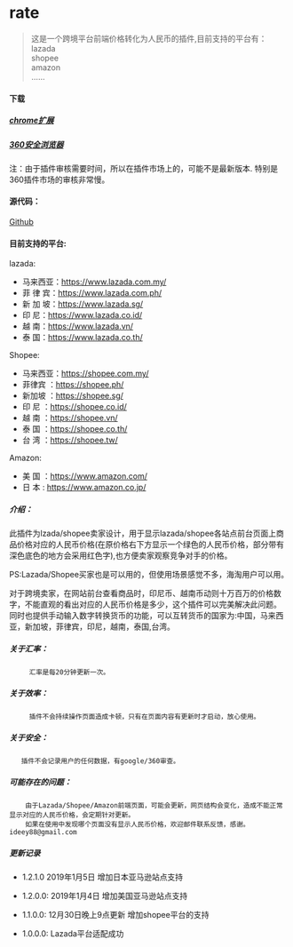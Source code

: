 # rate

> 这是一个跨境平台前端价格转化为人民币的插件,目前支持的平台有：    
lazada    
shopee    
amazon    
……


#### 下载

##### [chrome扩展](https://chrome.google.com/webstore/detail/%E6%B1%87%E7%8E%87%E8%BD%AC%E6%8D%A2/bcpgdpedphodjcjlminjbdeejccjbimp?hl=zh-CN)

##### [360安全浏览器](https://ext.se.360.cn/webstore/detail/bgfcdfgjkfbfbdhfplojpnbiggdkiiih)

注：由于插件审核需要时间，所以在插件市场上的，可能不是最新版本. 特别是360插件市场的审核非常慢。

#### 源代码：
[Github](https://github.com/jy00566722/rate)

#### 目前支持的平台:

lazada:

- 马来西亚：https://www.lazada.com.my/
- 菲 律 宾：https://www.lazada.com.ph/
- 新 加 坡：https://www.lazada.sg/
- 印    尼：https://www.lazada.co.id/
- 越    南：https://www.lazada.vn/
- 泰    国：https://www.lazada.co.th/

Shopee:
- 马来西亚：https://shopee.com.my/
- 菲律宾  ：https://shopee.ph/
- 新加坡  ：https://shopee.sg/
- 印  尼  ：https://shopee.co.id/
- 越  南  ：https://shopee.vn/
- 泰  国  ：https://shopee.co.th/
- 台  湾  ：https://shopee.tw/

Amazon:
- 美  国 ：https://www.amazon.com/
- 日  本 : https://www.amazon.co.jp/ 


##### 介绍：

此插件为lzada/shopee卖家设计，用于显示lazada/shopee各站点前台页面上商品价格对应的人民币价格(在原价格右下方显示一个绿色的人民币价格，部分带有深色底色的地方会采用红色字),也方便卖家观察竞争对手的价格。

PS:Lazada/Shopee买家也是可以用的，但使用场景感觉不多，海淘用户可以用。

对于跨境卖家，在网站前台查看商品时，印尼币、越南币动则十万百万的价格数字，不能直观的看出对应的人民币价格是多少，这个插件可以完美解决此问题。
同时也提供手动输入数字转换货币的功能，可以互转货币的国家为:中国，马来西亚，新加坡，菲律宾，印尼，越南，泰国,台湾。

##### 关于汇率：
         汇率是每20分钟更新一次。

##### 关于效率：
         插件不会持续操作页面造成卡顿，只有在页面内容有更新时才启动，放心使用。

##### 关于安全：
       插件不会记录用户的任何数据，有google/360审查。

##### 可能存在的问题：
        由于Lazada/Shopee/Amazon前端页面，可能会更新，网页结构会变化，造成不能正常显示对应的人民币价格，会定期针对更新。
        如果在使用中发现哪个页面没有显示人民币价格，欢迎邮件联系反馈，感谢。ideey88@gmail.com




##### 更新记录
- 1.2.1.0    2019年1月5日 增加日本亚马逊站点支持

- 1.2.0.0:   2019年1月4日 增加美国亚马逊站点支持

- 1.1.0.0:   12月30日晚上9点更新
			增加shopee平台的支持

- 1.0.0.0:  Lazada平台适配成功

